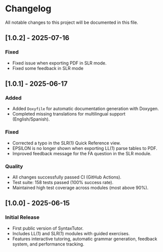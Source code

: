 # Changelog

All notable changes to this project will be documented in this file.

## [1.0.2] - 2025-07-16
### Fixed
- Fixed issue when exporting PDF in SLR mode.
- Fixed some feedback in SLR mode

## [1.0.1] - 2025-06-17
### Added
- Added `Doxyfile` for automatic documentation generation with Doxygen.
- Completed missing translations for multilingual support (English/Spanish).

### Fixed
- Corrected a typo in the SLR(1) Quick Reference view.
- EPSILON is no longer shown when exporting LL(1) parse tables to PDF.
- Improved feedback message for the FA question in the SLR module.

### Quality
- All changes successfully passed CI (GitHub Actions).
- Test suite: 158 tests passed (100% success rate).
- Maintained high test coverage across modules (most above 90%).

## [1.0.0] - 2025-06-15
### Initial Release
- First public version of SyntaxTutor.
- Includes LL(1) and SLR(1) modules with guided exercises.
- Features interactive tutoring, automatic grammar generation, feedback system, and performance tracking.
